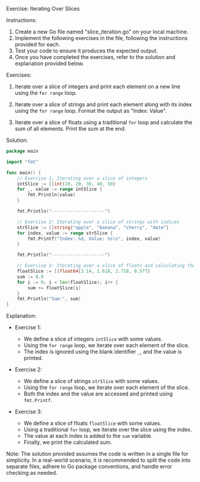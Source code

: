 Exercise: Iterating Over Slices

Instructions:
1. Create a new Go file named "slice_iteration.go" on your local machine.
2. Implement the following exercises in the file, following the instructions provided for each.
3. Test your code to ensure it produces the expected output.
4. Once you have completed the exercises, refer to the solution and explanation provided below.

Exercises:
1. Iterate over a slice of integers and print each element on a new line using the `for range` loop.

2. Iterate over a slice of strings and print each element along with its index using the `for range` loop. Format the output as "Index: Value".

3. Iterate over a slice of floats using a traditional `for` loop and calculate the sum of all elements. Print the sum at the end.

Solution:

```go
package main

import "fmt"

func main() {
	// Exercise 1: Iterating over a slice of integers
	intSlice := []int{10, 20, 30, 40, 50}
	for _, value := range intSlice {
		fmt.Println(value)
	}

	fmt.Println("--------------------")

	// Exercise 2: Iterating over a slice of strings with indices
	strSlice := []string{"apple", "banana", "cherry", "date"}
	for index, value := range strSlice {
		fmt.Printf("Index: %d, Value: %s\n", index, value)
	}

	fmt.Println("--------------------")

	// Exercise 3: Iterating over a slice of floats and calculating the sum
	floatSlice := []float64{3.14, 1.618, 2.718, 0.577}
	sum := 0.0
	for i := 0; i < len(floatSlice); i++ {
		sum += floatSlice[i]
	}
	fmt.Println("Sum:", sum)
}
```

Explanation:

- Exercise 1:
  - We define a slice of integers `intSlice` with some values.
  - Using the `for range` loop, we iterate over each element of the slice.
  - The index is ignored using the blank identifier `_`, and the value is printed.

- Exercise 2:
  - We define a slice of strings `strSlice` with some values.
  - Using the `for range` loop, we iterate over each element of the slice.
  - Both the index and the value are accessed and printed using `fmt.Printf`.

- Exercise 3:
  - We define a slice of floats `floatSlice` with some values.
  - Using a traditional `for` loop, we iterate over the slice using the index.
  - The value at each index is added to the `sum` variable.
  - Finally, we print the calculated sum.

Note: The solution provided assumes the code is written in a single file for simplicity. In a real-world scenario, it is recommended to split the code into separate files, adhere to Go package conventions, and handle error checking as needed.